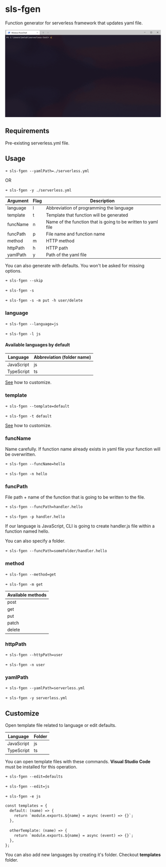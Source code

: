 ﻿# sls-fgen

Function generator for serverless framework that updates yaml file.

![demonstration](./record.gif)

## Requirements 

Pre-existing serverless.yml file.


## Usage

`➜ sls-fgen --yamlPath=./serverless.yml`

OR

`➜ sls-fgen -y ./serverless.yml`


| Argument    | Flag        | Description |
| ----------- | ----------- | ----------- |
| language    | l           | Abbreviation of programming the language                          |
| template    | t           | Template that function will be generated |
| funcName    | n           | Name of the function that is going to be written to yaml file |
| funcPath    | p           | File name and function name |
| method      | m           | HTTP method |
| httpPath    | h           | HTTP path |
| yamlPath    | y           | Path of the yaml file |


You can also generate with defaults. You won't be asked for missing options.

```
➜ sls-fgen --skip

➜ sls-fgen -s

➜ sls-fgen -s -m put -h user/delete
```


### language


``` 
➜ sls-fgen --language=js

➜ sls-fgen -l js
``` 

#### Available languages by default

| Language    | Abbreviation (folder name)|
| ----------- | ----------- |
| JavaScript  | js          |
| TypeScript  | ts          |

[See](#Customize) how to customize.

### template 

```
➜ sls-fgen --template=default

➜ sls-fgen -t default
```

[See](#Customize) how to customize.

### funcName 

Name carefully. If function name already exists in yaml file your function will be overwritten.

```
➜ sls-fgen --funcName=hello

➜ sls-fgen -n hello
```

### funcPath

File path + name of the function that is going to be written to the file.

```
➜ sls-fgen --funcPath=handler.hello

➜ sls-fgen -p handler.hello
```

If our language is JavaScript, CLI is going to create handler.js file within a function named hello.

You can also specify a folder.

`➜ sls-fgen --funcPath=someFolder/handler.hello`


### method 

```
➜ sls-fgen --method=get

➜ sls-fgen -m get
```

| Available methods |
| ----------------- | 
| post 				|
| get  				|
| put  				|
| patch 			|
| delete 			|


### httpPath 

```
➜ sls-fgen --httpPath=user

➜ sls-fgen -n user
```

### yamlPath 

```
➜ sls-fgen --yamlPath=serverless.yml

➜ sls-fgen -y serverless.yml
```

## Customize

Open template file related to language or edit defaults. 

| Language    | Folder      |
| ----------- | ----------- |
| JavaScript  | js          |
| TypeScript  | ts          |

You can open template files with these commands. **Visual Studio Code** must be installed for this operation.

```
➜ sls-fgen --edit=defaults

➜ sls-fgen --edit=js

➜ sls-fgen -e js
```


```
const templates = {
  default: (name) => {
    return `module.exports.${name} = async (event) => {}`;
  },

  otherTemplate: (name) => {
    return `module.exports.${name} = async (event) => {}`;
  },
};

```

You can also add new languages by creating it's folder. Checkout **templates** folder.

